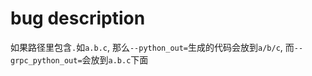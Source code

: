 # bug description

如果路径里包含`.`如`a.b.c`, 那么`--python_out=`生成的代码会放到`a/b/c`, 而`--grpc_python_out=`会放到`a.b.c`下面